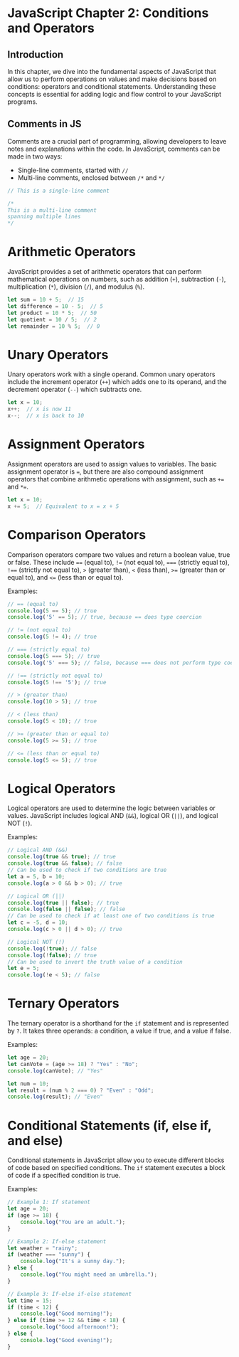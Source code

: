 # JavaScript Chapter 2: Conditions and Operators

## Introduction

In this chapter, we dive into the fundamental aspects of JavaScript that allow us to perform operations on values and make decisions based on conditions: operators and conditional statements. Understanding these concepts is essential for adding logic and flow control to your JavaScript programs.

## Comments in JS

Comments are a crucial part of programming, allowing developers to leave notes and explanations within the code. In JavaScript, comments can be made in two ways:
- Single-line comments, started with `//`
- Multi-line comments, enclosed between `/*` and `*/`

```javascript
// This is a single-line comment

/*
This is a multi-line comment
spanning multiple lines
*/
```

# Arithmetic Operators

JavaScript provides a set of arithmetic operators that can perform mathematical operations on numbers, such as addition (`+`), subtraction (`-`), multiplication (`*`), division (`/`), and modulus (`%`).

```javascript
let sum = 10 + 5;  // 15
let difference = 10 - 5;  // 5
let product = 10 * 5;  // 50
let quotient = 10 / 5;  // 2
let remainder = 10 % 5;  // 0
```

# Unary Operators

Unary operators work with a single operand. Common unary operators include the increment operator (`++`) which adds one to its operand, and the decrement operator (`--`) which subtracts one.

```javascript
let x = 10;
x++;  // x is now 11
x--;  // x is back to 10
```

# Assignment Operators

Assignment operators are used to assign values to variables. The basic assignment operator is `=`, but there are also compound assignment operators that combine arithmetic operations with assignment, such as `+=` and `*=`.

```javascript
let x = 10;
x += 5;  // Equivalent to x = x + 5
```


# Comparison Operators

Comparison operators compare two values and return a boolean value, true or false. These include `==` (equal to), `!=` (not equal to), `===` (strictly equal to), `!==` (strictly not equal to), `>` (greater than), `<` (less than), `>=` (greater than or equal to), and `<=` (less than or equal to).

Examples:

```javascript
// == (equal to)
console.log(5 == 5); // true
console.log('5' == 5); // true, because == does type coercion

// != (not equal to)
console.log(5 != 4); // true

// === (strictly equal to)
console.log(5 === 5); // true
console.log('5' === 5); // false, because === does not perform type coercion

// !== (strictly not equal to)
console.log(5 !== '5'); // true

// > (greater than)
console.log(10 > 5); // true

// < (less than)
console.log(5 < 10); // true

// >= (greater than or equal to)
console.log(5 >= 5); // true

// <= (less than or equal to)
console.log(5 <= 5); // true
```

# Logical Operators

Logical operators are used to determine the logic between variables or values. JavaScript includes logical AND (`&&`), logical OR (`||`), and logical NOT (`!`).

Examples:

```javascript
// Logical AND (&&)
console.log(true && true); // true
console.log(true && false); // false
// Can be used to check if two conditions are true
let a = 5, b = 10;
console.log(a > 0 && b > 0); // true

// Logical OR (||)
console.log(true || false); // true
console.log(false || false); // false
// Can be used to check if at least one of two conditions is true
let c = -5, d = 10;
console.log(c > 0 || d > 0); // true

// Logical NOT (!)
console.log(!true); // false
console.log(!false); // true
// Can be used to invert the truth value of a condition
let e = 5;
console.log(!e < 5); // false
```

# Ternary Operators

The ternary operator is a shorthand for the `if` statement and is represented by `?`. It takes three operands: a condition, a value if true, and a value if false.

Examples:

```javascript
let age = 20;
let canVote = (age >= 18) ? "Yes" : "No";
console.log(canVote); // "Yes"

let num = 10;
let result = (num % 2 === 0) ? "Even" : "Odd";
console.log(result); // "Even"
```

# Conditional Statements (if, else if, and else)

Conditional statements in JavaScript allow you to execute different blocks of code based on specified conditions. The `if` statement executes a block of code if a specified condition is true.

Examples:

```javascript
// Example 1: If statement
let age = 20;
if (age >= 18) {
    console.log("You are an adult.");
}

// Example 2: If-else statement
let weather = "rainy";
if (weather === "sunny") {
    console.log("It's a sunny day.");
} else {
    console.log("You might need an umbrella.");
}

// Example 3: If-else if-else statement
let time = 15;
if (time < 12) {
    console.log("Good morning!");
} else if (time >= 12 && time < 18) {
    console.log("Good afternoon!");
} else {
    console.log("Good evening!");
}
```